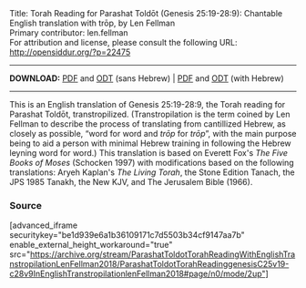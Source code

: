 <html>
<head></head>
<body>
Title: Torah Reading for Parashat Toldōt (Genesis 25:19-28:9): Chantable English translation with trōp, by Len Fellman<br />
Primary contributor: len.fellman<br />
For attribution and license, please consult the following URL: <a href="http://opensiddur.org/?p=22475">http://opensiddur.org/?p=22475</a>
<p />
<hr />

<style type="text/css" media="all">.printfriendly {display: none!important;}</style>

<strong>DOWNLOAD:</strong> <a href="https://archive.org/download/ParashatToldotTorahReadingWithEnglishTranstropilationLenFellman2018/ParashatToldotTorahReadinggenesisC25v19-c28v9InEnglishTranstropilationlenFellman2018-EnglishOnly.pdf">PDF</a> and <a href="https://archive.org/download/ParashatToldotTorahReadingWithEnglishTranstropilationLenFellman2018/ParashatToldotTorahReadinggenesisC25v19-c28v9InEnglishTranstropilationlenFellman2018-EnglishOnly.odt">ODT</a> (sans Hebrew) | <a href="https://archive.org/download/ParashatToldotTorahReadingWithEnglishTranstropilationLenFellman2018/ParashatToldotTorahReadinggenesisC25v19-c28v9InEnglishTranstropilationlenFellman2018.pdf">PDF</a> and <a href="https://archive.org/download/ParashatToldotTorahReadingWithEnglishTranstropilationLenFellman2018/ParashatToldotTorahReadinggenesisC25v19-c28v9InEnglishTranstropilationlenFellman2018.odt">ODT</a> (with Hebrew)

<hr />

This is an English translation of Genesis 25:19-28:9, the Torah reading for Parashat Toldōt, transtropilized. (Transtropilation is the term coined by Len Fellman to describe the process of translating from cantillized Hebrew, as closely as possible, “word for word and <em>trōp</em> for <em>trōp</em>”, with the main purpose being to aid a person with minimal Hebrew training in following the Hebrew leyning word for word.) This translation is based on Everett Fox's <em>The Five Books of Moses</em> (Schocken 1997) with modifications based on the following translations: Aryeh Kaplan's <em>The Living Torah</em>, the Stone Edition Tanach, the JPS 1985 Tanakh, the New KJV, and The Jerusalem Bible (1966).


<h3>Source</h3>

[advanced_iframe securitykey="be1d939e6a1b36109171c7d5503b34cf9147aa7b" enable_external_height_workaround="true" src="https://archive.org/stream/ParashatToldotTorahReadingWithEnglishTranstropilationLenFellman2018/ParashatToldotTorahReadinggenesisC25v19-c28v9InEnglishTranstropilationlenFellman2018#page/n0/mode/2up"]
</body>
</html>